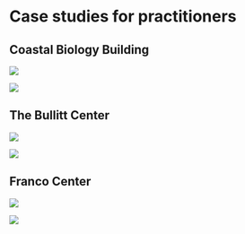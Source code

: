 # Case studies for practitioners

## Coastal Biology Building

![](<../.gitbook/assets/0 (38).png>)



![](<../.gitbook/assets/1 (28).png>)



## The Bullitt Center

![](<../.gitbook/assets/2 (18).png>)



![](<../.gitbook/assets/3 (19).png>)



## Franco Center

![](<../.gitbook/assets/4 (16).png>)



![](<../.gitbook/assets/5 (8).png>)
